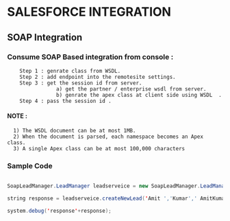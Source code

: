 # SALESFORCE INTEGRATION

## SOAP Integration

### Consume SOAP Based integration from console :
		Step 1 : genrate class from WSDL.
		Step 2 : add endpoint into the remotesite settings.
		Step 3 : get the session id from server.
              		a) get the partner / enterprise wsdl from server.
              		b) genrate the apex class at client side using WSDL  .
		Step 4 : pass the session id .


#### NOTE : 
      1) The WSDL document can be at most 1MB.
      2) When the document is parsed, each namespace becomes an Apex class.
      3) A single Apex class can be at most 100,000 characters

### Sample Code

```Java 

SoapLeadManager.LeadManager leadserveice = new SoapLeadManager.LeadManager();

string response = leadserveice.createNewLead('Amit ','Kumar',' AmitKumar','amitkumar@gmail.com','+919999999999');

system.debug('response'+response);
